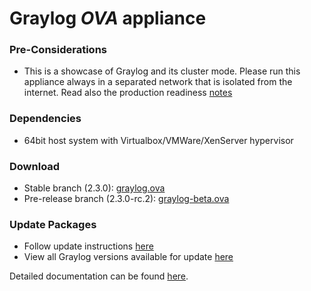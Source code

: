 Graylog *OVA* appliance
=======================

### Pre-Considerations

  * This is a showcase of Graylog and its cluster mode. Please run this appliance always in a separated network that is isolated from the internet.
    Read also the production readiness [notes](http://docs.graylog.org/en/latest/pages/installation/virtual_machine_appliances.html#production-readiness)

### Dependencies

  * 64bit host system with Virtualbox/VMWare/XenServer hypervisor

### Download

  * Stable branch (2.3.0): [graylog.ova](https://packages.graylog2.org/releases/graylog-omnibus/ova/graylog-2.3.0-1.ova)
  * Pre-release branch (2.3.0-rc.2): [graylog-beta.ova](https://packages.graylog2.org/releases/graylog-omnibus/ova/graylog-pre-2.3.0-rc.2-2.ova)

### Update Packages

  * Follow update instructions [here](http://docs.graylog.org/en/2.0/pages/configuration/graylog_ctl.html#upgrade-graylog)
  * View all Graylog versions available for update [here](https://packages.graylog2.org/appliances/ubuntu)

  
Detailed documentation can be found [here](http://docs.graylog.org/en/latest/pages/installation/virtual_machine_appliances.html).
